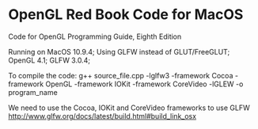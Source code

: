 OpenGL Red Book Code for MacOS
=========================

Code for OpenGL Programming Guide, Eighth Edition

Running on MacOS 10.9.4;
Using GLFW instead of GLUT/FreeGLUT;
OpenGL 4.1;
GLFW 3.0.4;

To compile the code:
g++ source_file.cpp -lglfw3 -framework Cocoa -framework OpenGL -framework IOKit -framework CoreVideo -lGLEW -o program_name

We need to use the Cocoa, IOKit and CoreVideo frameworks to use GLFW
http://www.glfw.org/docs/latest/build.html#build_link_osx



